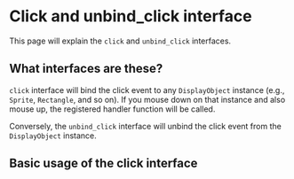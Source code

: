 # Click and unbind_click interface

This page will explain the `click` and `unbind_click` interfaces.

## What interfaces are these?

`click` interface will bind the click event to any `DisplayObject` instance (e.g., `Sprite`, `Rectangle`, and so on). If you mouse down on that instance and also mouse up, the registered handler function will be called.

Conversely, the `unbind_click` interface will unbind the click event from the `DisplayObject` instance.

## Basic usage of the click interface

